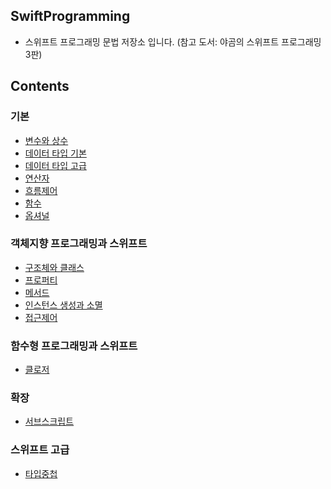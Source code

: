 ## SwiftProgramming

* 스위프트 프로그래밍 문법 저장소 입니다. (참고 도서: 야곰의 스위프트 프로그래밍 3판)

## Contents

### 기본
* [변수와 상수](https://github.com/junlight94/SwiftProgramming/blob/main/varlet/main.swift)
* [데이터 타입 기본](https://github.com/junlight94/SwiftProgramming/blob/main/DataTypeBasic/main.swift)
* [데이터 타입 고급](https://github.com/junlight94/SwiftProgramming/blob/main/DataTypeAdvanced/main.swift)
* [연산자](https://github.com/junlight94/SwiftProgramming/blob/main/Operator/main.swift)
* [흐름제어](https://github.com/junlight94/SwiftProgramming/blob/main/FlowControl/main.swift)
* [함수](https://github.com/junlight94/SwiftProgramming/blob/main/Function/main.swift)
* [옵셔널](https://github.com/junlight94/SwiftProgramming/blob/main/Optionals/main.swift)

### 객체지향 프로그래밍과 스위프트
* [구조체와 클래스](https://github.com/junlight94/SwiftProgramming/blob/main/StructAndClass/main.swift)
* [프로퍼티](https://github.com/junlight94/SwiftProgramming/blob/main/Properties/main.swift)
* [메서드](https://github.com/junlight94/SwiftProgramming/blob/main/Method/main.swift)
* [인스턴스 생성과 소멸](https://github.com/junlight94/SwiftProgramming/blob/main/Initializer/main.swift)
* [접근제어](https://github.com/junlight94/SwiftProgramming/blob/main/AccessControl/main.swift)

### 함수형 프로그래밍과 스위프트
* [클로저]()

### 확장
* [서브스크립트]()

### 스위프트 고급
* [타입중첩]()
